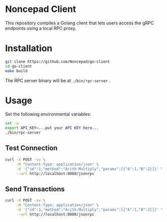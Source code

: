 # Noncepad Client

This repository compiles a Golang client that lets users access the gRPC endpoints using a local RPC proxy.



# Installation


```bash
git clone https://github.com/Noncepad/go-client
cd go-client
make build
```

The RPC server binary will be at `./bin/rpc-server` .

# Usage

Set the following environmental variables:

```bash
set -a
export API_KEY=...put your API KEY here...
./bin/rpc-server
```

## Test Connection


```bash
curl -X POST -vv \
     -H "Content-Type: application/json" \
     -d '{"id":1,"method":"Arith.Multiply","params":[{"A":1,"B":2}]}' \
     --url http://localhost:8080/jsonrpc
```

## Send Transactions

```bash
curl -X POST -vv \
     -H "Content-Type: application/json" \
     -d '{"id":1,"method":"Arith.Multiply","params":[{"A":1,"B":2}]}' \
     --url http://localhost:8080/jsonrpc
```